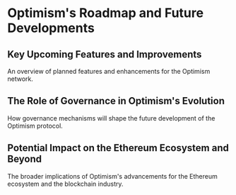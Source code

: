 # Optimism's Roadmap and Future Developments

## Key Upcoming Features and Improvements
An overview of planned features and enhancements for the Optimism network.

## The Role of Governance in Optimism's Evolution
How governance mechanisms will shape the future development of the Optimism protocol.

## Potential Impact on the Ethereum Ecosystem and Beyond
The broader implications of Optimism's advancements for the Ethereum ecosystem and the blockchain industry.

